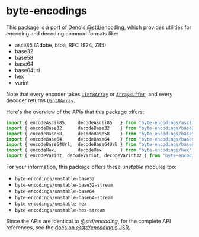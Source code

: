 <!-- deno-fmt-ignore-file -->

byte-encodings
==============

This package is a port of Deno's [@std/encoding], which provides utilities for
encoding and decoding common formats like:

 -  ascii85 (Adobe, btoa, RFC 1924, Z85)
 -  base32
 -  base58
 -  base64
 -  base64url
 -  hex
 -  varint

Note that every encoder takes [`Uint8Array`] or [`ArrayBuffer`], and every decoder
returns [`Uint8Array`].

Here's the overview of the APIs that this package offers:

~~~~ typescript
import { encodeAscii85,    decodeAscii85   } from "byte-encodings/ascii85"
import { encodeBase32,     decodeBase32    } from "byte-encodings/base32"
import { encodeBase58,     decodeBase58    } from "byte-encodings/base58"
import { encodeBase64,     decodeBase64    } from "byte-encodings/base64"
import { encodeBase64Url,  decodeBase64Url } from "byte-encodings/base64url"
import { encodeHex,        decodeHex       } from "byte-encodings/hex"
import { encodeVarint, decodeVarint, decodeVarint32 } from "byte-encodings/varint"
~~~~

For your information, this package offers these *unstable* modules too:

 -  `byte-encodings/unstable-base32`
 -  `byte-encodings/unstable-base32-stream`
 -  `byte-encodings/unstable-base64`
 -  `byte-encodings/unstable-base64-stream`
 -  `byte-encodings/unstable-hex`
 -  `byte-encodings/unstable-hex-stream`

Since the APIs are identical to *@std/encoding*, for the complete API references,
see the [docs on *@std/encoding*'s JSR][@std/encoding].

[@std/encoding]: https://jsr.io/@std/encoding
[`Uint8Array`]: https://developer.mozilla.org/en-US/docs/Web/JavaScript/Reference/Global_Objects/Uint8Array
[`ArrayBuffer`]: https://developer.mozilla.org/en-US/docs/Web/JavaScript/Reference/Global_Objects/ArrayBuffer
